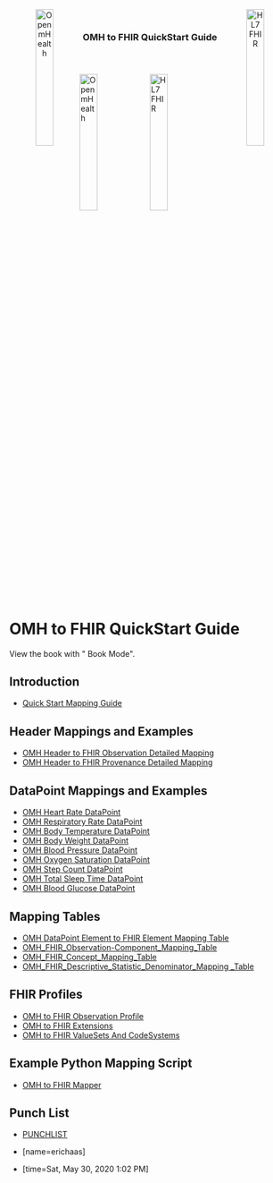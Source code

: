 <!---
tags: omh2fhir
title: wide-template
--->

<!-- icons -->
<header>
<a href="https://www.openmhealth.org/">
<img style="float: left" width="25%" height="25%" src="https://www.openmhealth.org/wp-content/themes/openmhealth2015/dist/images/logo@2x.png" alt="Open mHealth">
</a>


<a href="http://hl7.org/fhir">
<img style="float: right" width="25%" height="25%" src="http://build.fhir.org/assets/images/fhir-logo-www.png" alt="HL7 FHIR">
</a>

<br />

<h3 class="logoHeader" style="text-align: center">OMH to FHIR QuickStart Guide</h3>
</header>


<!-- wide style: to accomodate tables -->

<style>.markdown-body { max-width: 1500px; }</style>
<a href="https://www.openmhealth.org/">
<img style="float: left" width="25%" height="25%" src="https://www.openmhealth.org/wp-content/themes/openmhealth2015/dist/images/logo@2x.png" alt="Open mHealth">
</a>


<a href="http://hl7.org/fhir">
<img style="float: right" width="25%" height="25%" src="http://build.fhir.org/assets/images/fhir-logo-www.png" alt="HL7 FHIR">
</a>

<br/>

</header>


OMH to FHIR QuickStart Guide
===
View the book with "<i class="fa fa-book fa-fw"></i> Book Mode".

Introduction
---
- [Quick Start Mapping Guide](/CncEQ4ewSYOKPPy1GxXpCQ)


Header Mappings and Examples
---
- [OMH Header to FHIR Observation Detailed Mapping](/KNSo9U0eTWaqLJRDqbKbWg)
- [OMH Header to FHIR Provenance Detailed Mapping](/DSGnG0giS_iyC2465-mwlg)


DataPoint Mappings and Examples
---
- [OMH Heart Rate DataPoint](/STDbEoSfRUuFYHQI6av3Iw)
- [OMH Respiratory Rate DataPoint](/1PmjSjkfSa69UP9UDxYNmw)
- [OMH Body Temperature DataPoint](/FqvykTDJR3S_P7M2PaAKjA)
- [OMH Body Weight DataPoint](/3FQ08xBQS-W51gerVIjaFA)
- [OMH Blood Pressure DataPoint](/a8H70hvWT4i23rujY5PiXg)
- [OMH Oxygen Saturation DataPoint](/-7sPiVS2RNKQFBY-5KQdSA)
- [OMH Step Count DataPoint](/tJ_duM27R0KetqQiHMIyqg)
- [OMH Total Sleep Time DataPoint](/3PlcbN8LRxOZmeeEYsOieQ)
- [OMH Blood Glucose DataPoint](/TzHcptm6SoCDQn6lZTv7qA)


Mapping Tables
---
- [OMH DataPoint Element to FHIR Element Mapping Table](/d4c66YHxQxi9Xqv_0qBpJA)
- [OMH_FHIR_Observation-Component_Mapping_Table](/JarU3t7iRe63tZgxjFoOMg)
- [OMH_FHIR_Concept_Mapping_Table](/OUxqh0_gRNuPMBzK5RnxLg)
- [OMH_FHIR_Descriptive_Statistic_Denominator_Mapping _Table](/UaCOtlKsSl-AXlxR3pu18A)

FHIR Profiles
---
- [OMH to FHIR Observation Profile](/WybktkI_RFCVWEQsJYg4Kw)
- [OMH to FHIR Extensions](/rjfcwwaxSGO7wjyOkJ8oAg)
- [OMH to FHIR ValueSets And CodeSystems](/rP0DYJJzR9S3LgZ1Z4v55g)

Example Python Mapping Script
---
- [OMH to FHIR Mapper](/rb63WNiQSZuOW3X5eSAsfg)

Punch List
---
- [PUNCHLIST](/bJaucDkuTXCgO_U7yeo_Ag)


- [name=erichaas]
- [time=Sat, May 30, 2020 1:02 PM]